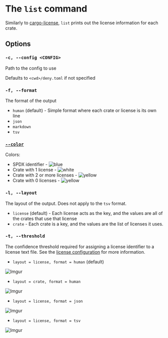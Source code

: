 # The `list` command

Similarly to [cargo-license](https://github.com/onur/cargo-license), `list` prints out the license information for each crate.

## Options

### `-c, --config <CONFIG>`

Path to the config to use

Defaults to `<cwd>/deny.toml` if not specified

### `-f, --format`

The format of the output

* `human` (default) - Simple format where each crate or license is its own line
* `json`
* `markdown`
* `tsv`

### [`--color`](../cli/common.md#--color)

Colors:

* SPDX identifier - ![blue](https://placehold.it/15/5dade2/000000?text=+)
* Crate with 1 license - ![white](https://placehold.it/15/717d7e/000000?text=+)
* Crate with 2 or more licenses - ![yellow](https://placehold.it/15/f1c40f/000000?text=+)
* Crate with 0 licenses - ![yellow](https://placehold.it/15/e74c3c/000000?text=+)

### `-l, --layout`

The layout of the output. Does not apply to the `tsv` format.

* `license` (default) - Each license acts as the key, and the values are all of the crates that use that license
* `crate` - Each crate is a key, and the values are the list of licenses it uses.

### `-t, --threshold`

The confidence threshold required for assigning a license identifier to a license text file. See the [license configuration](../checks/licenses/cfg.md#the-confidence-threshold-field-optional) for more information.

* `layout = license, format = human` (default)

![Imgur](https://i.imgur.com/Iejfc7h.png)

* `layout = crate, format = human`

![Imgur](https://i.imgur.com/zZdcFXI.png)

* `layout = license, format = json`

![Imgur](https://i.imgur.com/wC2R0ym.png)

* `layout = license, format = tsv`

![Imgur](https://i.imgur.com/14l8a5K.png)
